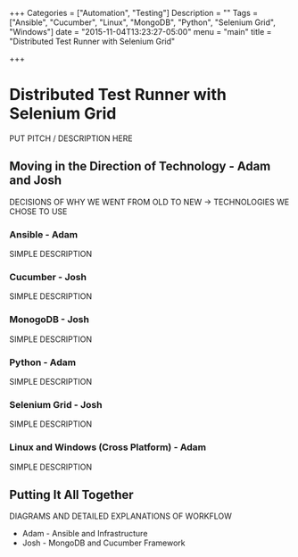 +++
Categories = ["Automation", "Testing"]
Description = ""
Tags = ["Ansible", "Cucumber", "Linux", "MongoDB", "Python", "Selenium Grid", "Windows"]
date = "2015-11-04T13:23:27-05:00"
menu = "main"
title = "Distributed Test Runner with Selenium Grid"

+++

# Distributed Test Runner with Selenium Grid
PUT PITCH / DESCRIPTION HERE
## Moving in the Direction of Technology - Adam and Josh
DECISIONS OF WHY WE WENT FROM OLD TO NEW -> TECHNOLOGIES WE CHOSE TO USE
### Ansible - Adam
SIMPLE DESCRIPTION
### Cucumber - Josh
SIMPLE DESCRIPTION
### MonogoDB - Josh
SIMPLE DESCRIPTION
### Python - Adam
SIMPLE DESCRIPTION
### Selenium Grid - Josh
SIMPLE DESCRIPTION
### Linux and Windows (Cross Platform) - Adam
SIMPLE DESCRIPTION
## Putting It All Together
DIAGRAMS AND DETAILED EXPLANATIONS OF WORKFLOW
- Adam - Ansible and Infrastructure
- Josh - MongoDB and Cucumber Framework
